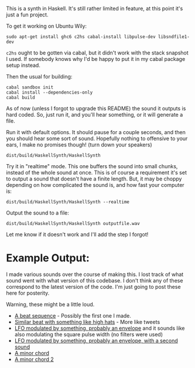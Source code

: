 This is a synth in Haskell. It's still rather limited in feature, at this point
it's just a fun project.

To get it working on Ubuntu Wily:

    sudo apt-get install ghc6 c2hs cabal-install libpulse-dev libsndfile1-dev

`c2hs` ought to be gotten via cabal, but it didn't work with the stack snapshot
I used. If somebody knows why I'd be happy to put it in my cabal package setup
instead.

Then the usual for building:

    cabal sandbox init
    cabal install --dependencies-only
    cabal build

As of now (unless I forgot to upgrade this README) the sound it outputs is hard coded. So, just run it, and you'll hear something, or it will generate a file.

Run it with default options. It should pause for a couple seconds, and then you should hear some sort of sound. Hopefully nothing to offensive to your ears, I make no promises though! (turn down your speakers)

    dist/build/HaskellSynth/HaskellSynth

Try it in "realtime" mode. This one buffers the sound into small chunks, instead of the whole sound at once. This is of course a requirement it's set to output a sound that doesn't have a finite length. But, it may be choppy depending on how complicated the sound is, and how fast your computer is:

    dist/build/HaskellSynth/HaskellSynth --realtime

Output the sound to a file:

    dist/build/HaskellSynth/HaskellSynth outputfile.wav

Let me know if it doesn't work and I'll add the step I forgot!

# Example Output:

I made various sounds over the course of making this. I lost track of what sound went with what version of this codebase. I don't think any of these correspond to the latest version of the code. I'm just going to post these here for posterity.

Warning, these might be a little loud.

* [A beat sequence](example-output/beat.ogg?raw=true) - Possibly the first one I made.
* [Similar beat with something like high hats](example-output/beatwithhats.ogg?raw=true) - More like tweets
* [LFO modulated by something, probably an envelope](example-output/example.ogg?raw=true) and it sounds like also modulating the square pulse width (no filters were used)
* [LFO modulated by something, probably an envelope, with a second sound](example-output/example2.ogg?raw=true)
* [A minor chord](example-output/square_sequence_2.ogg?raw=true)
* [A minor chord 2](example-output/square_sequence.ogg?raw=true)
